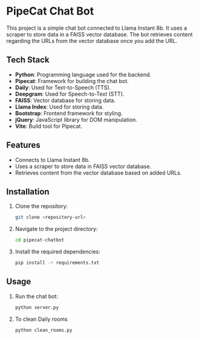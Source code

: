# PipeCat Chat Bot

This project is a simple chat bot connected to Llama Instant 8b. It uses a scraper to store data in a FAISS vector database. The bot retrieves content regarding the URLs from the vector database once you add the URL.

## Tech Stack

- **Python**: Programming language used for the backend.
- **Pipecat**: Framework for building the chat bot.
- **Daily**: Used for Text-to-Speech (TTS).
- **Deepgram**: Used for Speech-to-Text (STT).
- **FAISS**: Vector database for storing data.
- **Llama Index**: Used for storing data.
- **Bootstrap**: Frontend framework for styling.
- **jQuery**: JavaScript library for DOM manipulation.
- **Vite**: Build tool for Pipecat.

## Features

- Connects to Llama Instant 8b.
- Uses a scraper to store data in FAISS vector database.
- Retrieves content from the vector database based on added URLs.

## Installation

1. Clone the repository:
   ```bash
   git clone <repository-url>
   ```
2. Navigate to the project directory:
   ```bash
   cd pipecat-chatbot
   ```
3. Install the required dependencies:
   ```bash
   pip install -r requirements.txt
   ```

## Usage

1. Run the chat bot:

   ```bash
   python server.py
   ```
2. To clean Daily rooms

   ```bash
   python clean_rooms.py
   ```
